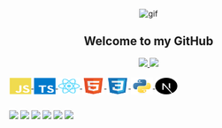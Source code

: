 <div align="center">
  
  ![gif](https://user-images.githubusercontent.com/49740149/202160117-2635dec5-62c3-47c8-9e3f-5b5c1c3e00df.gif)
  
  ## Welcome to my GitHub
</div>

<div align="center">
  <a href="https://github.com/datwayskrt">
  <img height="180em" src="https://github-readme-stats.vercel.app/api?username=datwayskrt&show_icons=true&theme=vue-dark&include_all_commits=true&count_private=true"/>
  <img height="180em" src="https://github-readme-stats.vercel.app/api/top-langs/?username=datwayskrt&layout=compact&langs_count=7&theme=vue-dark"/>
</div>
  
<div style="display: inline_block"><br>
  <img align="center" alt="datway-Js" height="30" width="40" src="https://raw.githubusercontent.com/devicons/devicon/master/icons/javascript/javascript-plain.svg">
  <img align="center" alt="datway-Ts" height="30" width="40" src="https://raw.githubusercontent.com/devicons/devicon/master/icons/typescript/typescript-plain.svg">
  <img align="center" alt="datway-React" height="30" width="40" src="https://raw.githubusercontent.com/devicons/devicon/master/icons/react/react-original.svg">
  <img align="center" alt="datway-HTML" height="30" width="40" src="https://raw.githubusercontent.com/devicons/devicon/master/icons/html5/html5-original.svg">
  <img align="center" alt="datway-CSS" height="30" width="40" src="https://raw.githubusercontent.com/devicons/devicon/master/icons/css3/css3-original.svg">
  <img align="center" alt="datway-Python" height="30" width="40" src="https://raw.githubusercontent.com/devicons/devicon/master/icons/python/python-original.svg">
  <img align="center" alt="datway-Csharp" height="30" width="40" src="https://raw.githubusercontent.com/devicons/devicon/master/icons/nextjs/nextjs-original.svg">

</div>
  
  ##
 
<div> 
  <a href="https://www.youtube.com/channel/UC_-uuuZbY0AAt9CViNzvc-Q" target="_blank"><img src="https://img.shields.io/badge/YouTube-FF0000?style=for-the-badge&logo=youtube&logoColor=white" target="_blank"></a>
  <a href="https://instagram.com/eniocarlos.ao" target="_blank"><img src="https://img.shields.io/badge/-Instagram-%23E4405F?style=for-the-badge&logo=instagram&logoColor=white" target="_blank"></a>
 	<a href="https://www.twitch.tv/datwayhabibi" target="_blank"><img src="https://img.shields.io/badge/Twitch-9146FF?style=for-the-badge&logo=twitch&logoColor=white" target="_blank"></a>
 <a href="https://discord.gg/" target="_blank"><img src="https://img.shields.io/badge/Discord-7289DA?style=for-the-badge&logo=discord&logoColor=white" target="_blank"></a> 
  <a href = "mailto:eniopauloecp@gmail.com"><img src="https://img.shields.io/badge/-Gmail-%23333?style=for-the-badge&logo=gmail&logoColor=white" target="_blank"></a>
  <a href="https://www.linkedin.com/in/eniocarlospaulo" target="_blank"><img src="https://img.shields.io/badge/-LinkedIn-%230077B5?style=for-the-badge&logo=linkedin&logoColor=white" target="_blank"></a> 
  
</div>
